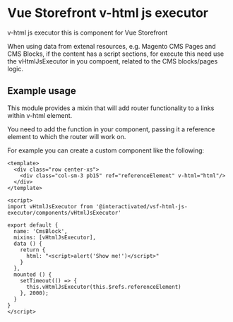 # Vue Storefront v-html js executor

v-html js executor this is component for Vue Storefront

When using data from extenal resources, e.g. Magento CMS Pages and CMS Blocks, if the content has a script sections, for execute this need use the vHtmlJsExecutor in you compoent, related to the CMS blocks/pages logic.

## Example usage

This module provides a mixin that will add router functionality to a links within v-html element.

You need to add the function in your component, passing it a reference element to which the router will work on.

For example you can create a custom component like the following:

```vue
<template>
  <div class="row center-xs">
    <div class="col-sm-3 pb15" ref="referenceElement" v-html="html"/>
  </div>
</template>

<script>
import vHtmlJsExecutor from '@interactivated/vsf-html-js-executor/components/vHtmlJsExecutor'

export default {
  name: 'CmsBlock',
  mixins: [vHtmlJsExecutor],
  data () {
    return {
      html: "<script>alert('Show me!')</script>"
    }
  },
  mounted () {
    setTimeout(() => {
      this.vHtmlJsExecutor(this.$refs.referenceElement)
    }, 2000);
  }
}
</script>
```
